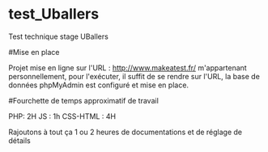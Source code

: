 # test_Uballers
Test technique stage UBallers

#Mise en place

Projet mise en ligne sur l'URL : http://www.makeatest.fr/ m'appartenant personnellement, pour l'exécuter,
il suffit de se rendre sur l'URL, la base de données phpMyAdmin est configuré et mise en place.

#Fourchette de temps approximatif de travail

PHP: 2H
JS : 1h
CSS-HTML : 4H

Rajoutons à tout ça 1 ou 2 heures de documentations et de réglage de détails







